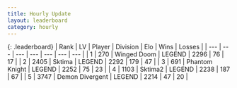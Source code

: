 ```yaml
---
title: Hourly Update
layout: leaderboard
category: hourly
---
```


{: .leaderboard}
| Rank | LV | Player | Division | Elo | Wins | Losses |
| --- | --- | --- | --- | --- | --- | --- |
| <span data-change="1">1</span> | 270 | <span title="ID: 744396">Winged Doom</span> | LEGEND | <span data-change="0">2296</span> | <span data-change="0">76</span> | <span data-change="0">17</span> |
| <span data-change="-1">2</span> | 2405 | <span title="ID: 353063">Sktima</span> | LEGEND | <span data-change="-5">2292</span> | <span data-change="3">179</span> | <span data-change="1">47</span> |
| <span data-change="0">3</span> | 691 | <span title="ID: 742939">Phantom Knight</span> | LEGEND | <span data-change="0">2252</span> | <span data-change="0">75</span> | <span data-change="0">23</span> |
| <span data-change="0">4</span> | 1103 | <span title="ID: 402846">Sktima2</span> | LEGEND | <span data-change="0">2238</span> | <span data-change="0">187</span> | <span data-change="0">67</span> |
| <span data-change="0">5</span> | 3747 | <span title="ID: 370081">Demon Divergent</span> | LEGEND | <span data-change="0">2214</span> | <span data-change="0">47</span> | <span data-change="0">20</span> |